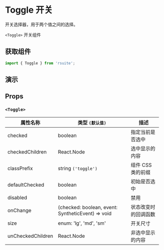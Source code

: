 # Toggle 开关

开关选择器，用于两个值之间的选择。

`<Toggle>` 开关组件

## 获取组件

```js
import { Toggle } from 'rsuite';
```

## 演示

<!--{demo}-->

## Props

### `<Toggle>`

| 属性名称          | 类型 `(默认值)`                                   | 描述                 |
| ----------------- | ------------------------------------------------- | -------------------- |
| checked           | boolean                                           | 指定当前是否选中     |
| checkedChildren   | React.Node                                        | 选中显示的内容       |
| classPrefix       | string `('toggle')`                               | 组件 CSS 类的前缀    |
| defaultChecked    | boolean                                           | 初始是否选中         |
| disabled          | boolean                                           | 禁用                 |
| onChange          | (checked: boolean, event: SyntheticEvent) => void | 状态改变时的回调函数 |
| size              | enum: 'lg', 'md', 'sm'                            | 开关尺寸             |
| unCheckedChildren | React.Node                                        | 非选中显示的内容     |
